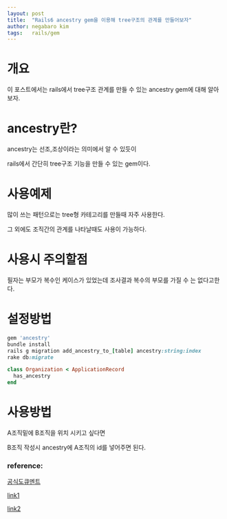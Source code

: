 ```yaml
---
layout: post
title:  "Rails6 ancestry gem을 이용해 tree구조의 관계를 만들어보자"
author: negabaro kim
tags:	rails/gem
---
```


# 개요

이 포스트에서는 rails에서 tree구조 관계를 만들 수 있는 ancestry gem에 대해 알아보자.

# ancestry란?

ancestry는 선조,조상이라는 의미에서 알 수 있듯이

rails에서 간단히 tree구조 기능을 만들 수 있는 gem이다.

# 사용예제

많이 쓰는 패턴으로는 tree형 카테고리를 만들때 자주 사용한다.

그 외에도 조직간의 관계를 나타날때도 사용이 가능하다.


# 사용시 주의할점

필자는 부모가 복수인 케이스가 있었는데 조사결과
복수의 부모를 가질 수 는 없다고한다.



# 설정방법

```ruby
gem 'ancestry'
bundle install
rails g migration add_ancestry_to_[table] ancestry:string:index
rake db:migrate
```


```ruby
class Organization < ApplicationRecord
  has_ancestry
end
```

# 사용방법

A조직밑에 B조직을 위치 시키고 싶다면 

B조직 작성시 ancestry에 A조직의 id를 넣어주면 된다.


### reference:


[공식도큐멘트](https://github.com/stefankroes/ancestry)

[link1](https://qiita.com/Sotq_17/items/120256209993fb05ebac)

[link2](https://techtechmedia.com/gem-ancestry-rails/)
